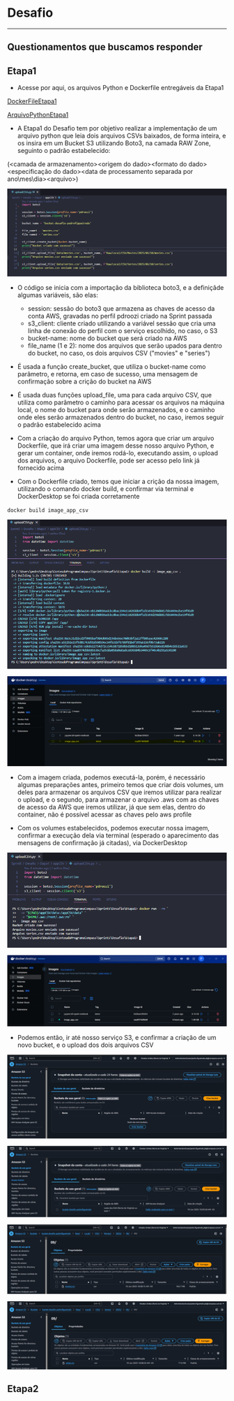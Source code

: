 
# Desafio

---

## Questionamentos que buscamos responder

## Etapa1

- Acesse por aqui, os arquivos Python e Dockerfile entregáveis da Etapa1

[DockerFileEtapa1](../Desafio/Etapa1/Dockerfile)

[ArquivoPythonEtapa1](../Desafio/Etapa1/appCSV/uploadCSVs.py)

- A Etapa1 do Desafio tem por objetivo realizar a implementação de um arquivo python que leia dois arquivos CSVs baixados, de forma inteira, e os insira em um Bucket S3 utilizando Boto3, na camada RAW Zone, seguinto o padrão estabelecido:

(<nome do bucket>\<camada de armazenamento>\<origem do dado>\<formato do dado>\<especificação do dado>\<data de processamento separada por ano\mes\dia>\<arquivo>)

![CodigoPyEtapa1](../Evidencias/Desafio/Etapa1/code_uploadCSVs.PNG)

- O código se inicia com a importação da biblioteca boto3, e a definiçãde algumas variáveis, são elas:

  - session: sessão do boto3 que armazena as chaves de acesso da conta AWS, gravadas no perfil pdroozi criado na Sprint passada
  - s3_client: cliente criado utilizando a variável sessão que cria uma linha de conexão do perfil com o serviço escolhido, no caso, o S3
  - bucket-name: nome do bucket que será criado na AWS
  - file_name (1 e 2): nome dos arquivos que serão upados para dentro do bucket, no caso, os dois arquivos CSV ("movies" e "series")

- É usada a função create_bucket, que utiliza o bucket-name como parâmetro, e retorna, em caso de sucesso, uma mensagem de confirmação sobre a crição do bucket na AWS

- É usada duas funções upload_file, uma para cada arquivo CSV, que utiliza como parâmetro o caminho para acessar os arquivos na máquina local, o nome do bucket para onde serão armazenados, e o caminho onde eles serão armazenados dentro do bucket, no caso, iremos seguir o padrão estabelecido acima

- Com a criação do arquivo Python, temos agora que criar um arquivo Dockerfile, que irá criar uma imagem desse nosso arquivo Python, e gerar um container, onde iremos rodá-lo, executando assim, o upload dos arquivos, o arquivo Dockerfile, pode ser acesso pelo link já fornecido acima

- Com o Dockerfile criado, temos que iniciar a crição da nossa imagem, utilizando o comando docker build, e confirmar via terminal e DockerDesktop se foi criada corretamente

``
docker build image_app_csv
``

![dockerBuildImage](../Evidencias/Desafio/Etapa1/dockerBuildImage.PNG)

![confirmDockerBuildImage](../Evidencias/Desafio/Etapa1/confirm_dockerBuildImage_viaDockerDesktop.PNG)

- Com a imagem criada, podemos executá-la, porém, é necessário algumas preparações antes, primeiro temos que criar dois volumes, um deles para armazenar os arquivos CSV que iremos utilizar para realizar o upload, e o segundo, para armazenar o arquivo .aws com as chaves de acesso da AWS que iremos utilizar, já que sem elas, dentro do container, não é possível acessar as chaves pelo aws profile

- Com os volumes estabelecidos, podemos executar nossa imagem, confirmar a execução dela via terminal (esperado o aparecimento das mensagens de confirmação já citadas), via DockerDesktop

![dockerRun](../Evidencias/Desafio/Etapa1/dockerRunImage.PNG)

![confirmdockerRun](../Evidencias/Desafio/Etapa1/DockerImageRunning.PNG)

- Podemos então, ir até nosso serviço S3, e confirmar a criação de um novo bucket, e o upload dos dois arquivos CSV

![BucketVazio](../Evidencias/Desafio/Etapa1/bucketVazio.PNG)

![ConfirmDockerRunViaAWS](../Evidencias/Desafio/Etapa1/confirm_dockerRunImage_viaAWS_S3.PNG)

![ConfirmUploadMovies](../Evidencias/Desafio/Etapa1/upload_movies.PNG)

![ConfirmUploadSeries](../Evidencias/Desafio/Etapa1/upload_series.PNG)

## Etapa2
